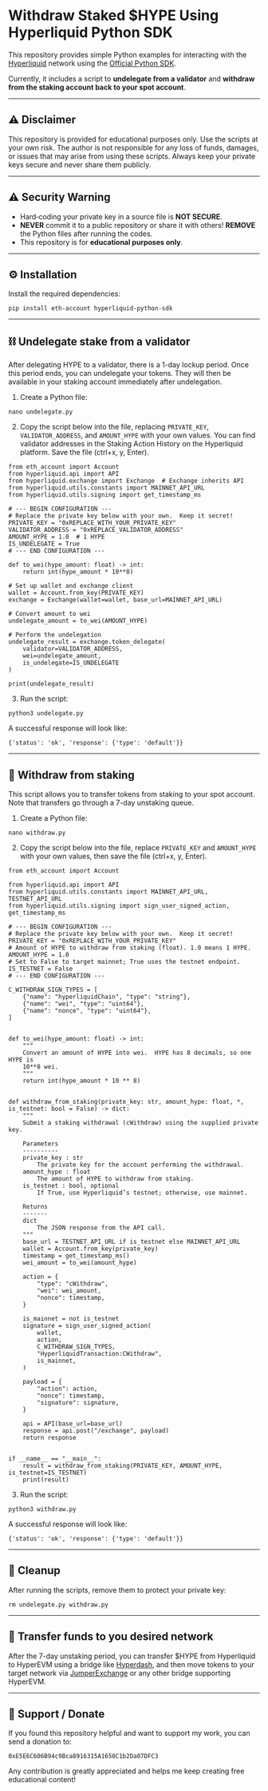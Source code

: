 # Withdraw Staked $HYPE Using Hyperliquid Python SDK

This repository provides simple Python examples for interacting with the [Hyperliquid](https://hyperliquid.xyz) network using the [Official Python SDK](https://github.com/hyperliquid-dex/hyperliquid-python-sdk).  

Currently, it includes a script to **undelegate from a validator** and **withdraw from the staking account back to your spot account**.

---

## ⚠️ Disclaimer

This repository is provided for educational purposes only.
Use the scripts at your own risk. The author is not responsible for any loss of funds, damages, or issues that may arise from using these scripts. Always keep your private keys secure and never share them publicly.

---

## ⚠️ Security Warning
- Hard‑coding your private key in a source file is **NOT SECURE**.
- **NEVER** commit it to a public repository or share it with others! **REMOVE** the Python files after running the codes.
- This repository is for **educational purposes only**. 

---
## ⚙️ Installation

Install the required dependencies:

```
pip install eth-account hyperliquid-python-sdk
```

---
## ⛓️ Undelegate stake from a validator

After delegating HYPE to a validator, there is a 1-day lockup period. Once this period ends, you can undelegate your tokens. They will then be available in your staking account immediately after undelegation.

1. Create a Python file:
```
nano undelegate.py
```

2. Copy the script below into the file, replacing `PRIVATE_KEY`, `VALIDATOR_ADDRESS`, and `AMOUNT_HYPE` with your own values. You can find validator addresses in the Staking Action History on the Hyperliquid platform. Save the file (ctrl+x, y, Enter).


```
from eth_account import Account
from hyperliquid.api import API
from hyperliquid.exchange import Exchange  # Exchange inherits API
from hyperliquid.utils.constants import MAINNET_API_URL
from hyperliquid.utils.signing import get_timestamp_ms

# --- BEGIN CONFIGURATION ---
# Replace the private key below with your own.  Keep it secret!
PRIVATE_KEY = "0xREPLACE_WITH_YOUR_PRIVATE_KEY"
VALIDATOR_ADDRESS = "0xREPLACE_VALIDATOR_ADDRESS"
AMOUNT_HYPE = 1.0  # 1 HYPE
IS_UNDELEGATE = True
# --- END CONFIGURATION ---

def to_wei(hype_amount: float) -> int:
    return int(hype_amount * 10**8)

# Set up wallet and exchange client
wallet = Account.from_key(PRIVATE_KEY)
exchange = Exchange(wallet=wallet, base_url=MAINNET_API_URL)

# Convert amount to wei
undelegate_amount = to_wei(AMOUNT_HYPE)

# Perform the undelegation
undelegate_result = exchange.token_delegate(
    validator=VALIDATOR_ADDRESS,
    wei=undelegate_amount,
    is_undelegate=IS_UNDELEGATE
)

print(undelegate_result)
```

3. Run the script:
```
python3 undelegate.py
```

A successful response will look like:
```
{'status': 'ok', 'response': {'type': 'default'}}
```

---

## 💸 Withdraw from staking

This script allows you to transfer tokens from staking to your spot account. Note that transfers go through a 7-day unstaking queue.


1. Create a Python file:
```
nano withdraw.py
```
2. Copy the script below into the file, replace `PRIVATE_KEY` and `AMOUNT_HYPE` with your own values, then save the file (ctrl+x, y, Enter).

```
from eth_account import Account

from hyperliquid.api import API
from hyperliquid.utils.constants import MAINNET_API_URL, TESTNET_API_URL
from hyperliquid.utils.signing import sign_user_signed_action, get_timestamp_ms

# --- BEGIN CONFIGURATION ---
# Replace the private key below with your own.  Keep it secret!
PRIVATE_KEY = "0xREPLACE_WITH_YOUR_PRIVATE_KEY"
# Amount of HYPE to withdraw from staking (float). 1.0 means 1 HYPE.
AMOUNT_HYPE = 1.0
# Set to False to target mainnet; True uses the testnet endpoint.
IS_TESTNET = False
# --- END CONFIGURATION ---

C_WITHDRAW_SIGN_TYPES = [
    {"name": "hyperliquidChain", "type": "string"},
    {"name": "wei", "type": "uint64"},
    {"name": "nonce", "type": "uint64"},
]


def to_wei(hype_amount: float) -> int:
    """
    Convert an amount of HYPE into wei.  HYPE has 8 decimals, so one HYPE is
    10**8 wei.
    """
    return int(hype_amount * 10 ** 8)


def withdraw_from_staking(private_key: str, amount_hype: float, *, is_testnet: bool = False) -> dict:
    """
    Submit a staking withdrawal (cWithdraw) using the supplied private key.

    Parameters
    ----------
    private_key : str
        The private key for the account performing the withdrawal.
    amount_hype : float
        The amount of HYPE to withdraw from staking.
    is_testnet : bool, optional
        If True, use Hyperliquid’s testnet; otherwise, use mainnet.

    Returns
    -------
    dict
        The JSON response from the API call.
    """
    base_url = TESTNET_API_URL if is_testnet else MAINNET_API_URL
    wallet = Account.from_key(private_key)
    timestamp = get_timestamp_ms()
    wei_amount = to_wei(amount_hype)

    action = {
        "type": "cWithdraw",
        "wei": wei_amount,
        "nonce": timestamp,
    }

    is_mainnet = not is_testnet
    signature = sign_user_signed_action(
        wallet,
        action,
        C_WITHDRAW_SIGN_TYPES,
        "HyperliquidTransaction:CWithdraw",
        is_mainnet,
    )

    payload = {
        "action": action,
        "nonce": timestamp,
        "signature": signature,
    }

    api = API(base_url=base_url)
    response = api.post("/exchange", payload)
    return response


if __name__ == "__main__":
    result = withdraw_from_staking(PRIVATE_KEY, AMOUNT_HYPE, is_testnet=IS_TESTNET)
    print(result)
```

3. Run the script:
```
python3 withdraw.py
```

A successful response will look like:
```
{'status': 'ok', 'response': {'type': 'default'}}
```

---

## 🚨 Cleanup

After running the scripts, remove them to protect your private key:

```
rm undelegate.py withdraw.py
```


---


## 🚀 Transfer funds to you desired network

After the 7-day unstaking period, you can transfer $HYPE from Hyperliquid to HyperEVM using a bridge like [Hyperdash](https://hyperdash.info/bridge), and then move tokens to your target network via [JumperExchange](https://jumper.exchange) or any other bridge supporting HyperEVM.

---


## 💖 Support / Donate

If you found this repository helpful and want to support my work, you can send a donation to:
```
0xE5E6C606B94c9Bca8916315A1650C1b2Da07DFC3
```

Any contribution is greatly appreciated and helps me keep creating free educational content!




